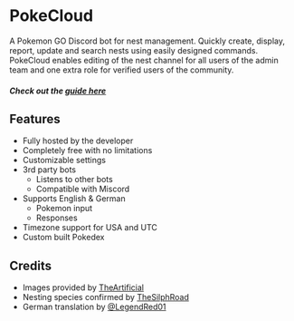 # PokeCloud
A Pokemon GO Discord bot for nest management. Quickly create, display, report, update and search nests using easily designed commands. PokeCloud enables editing of the nest channel for all users of the admin team and one extra role for verified users of the community.

##### Check out the [guide here](https://pokecloud.gitbook.io/pokecloud/)

## Features
* Fully hosted by the developer
* Completely free with no limitations
* Customizable settings
* 3rd party bots
    * Listens to other bots
    * Compatible with Miscord
* Supports English & German
    * Pokemon input
    * Responses
* Timezone support for USA and UTC
* Custom built Pokedex

## Credits
* Images provided by [TheArtificial](https://github.com/TheArtificial/pokemon-icons)
* Nesting species confirmed by [TheSilphRoad](https://thesilphroad.com/catalog)
* German translation by [@LegendRed01](https://github.com/LegendRed01)